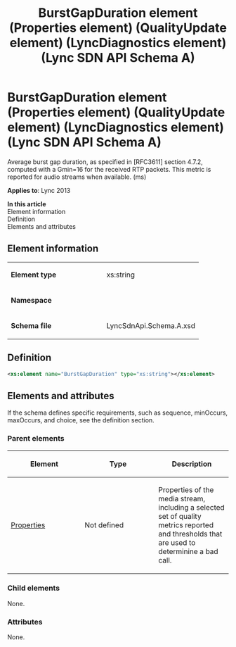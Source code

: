 ﻿---
title: BurstGapDuration element (Properties element) (QualityUpdate element) (LyncDiagnostics element) (Lync SDN API Schema A)
TOCTitle: BurstGapDuration element
ms:assetid: 3d902eab-b734-16c4-6504-dd7d8fb0d1b5
ms:mtpsurl: https://msdn.microsoft.com/en-us/library/Dn455011(v=office.15)
ms:contentKeyID: 57260889
ms.date: 07/24/2014
mtps_version: v=office.15
dev_langs:
- xml
---

# BurstGapDuration element (Properties element) (QualityUpdate element) (LyncDiagnostics element) (Lync SDN API Schema A)

Average burst gap duration, as specified in \[RFC3611\] section 4.7.2, computed with a Gmin=16 for the received RTP packets. This metric is reported for audio streams when available. (ms)


**Applies to**: Lync 2013

**In this article**  
Element information  
Definition  
Elements and attributes  

## Element information

<table>
<colgroup>
<col style="width: 50%" />
<col style="width: 50%" />
</colgroup>
<tbody>
<tr class="odd">
<td><p><strong>Element type</strong></p></td>
<td><p>xs:string</p></td>
</tr>
<tr class="even">
<td><p><strong>Namespace</strong></p></td>
<td><p></p></td>
</tr>
<tr class="odd">
<td><p><strong>Schema file</strong></p></td>
<td><p>LyncSdnApi.Schema.A.xsd</p></td>
</tr>
</tbody>
</table>


## Definition

``` xml
<xs:element name="BurstGapDuration" type="xs:string"></xs:element>
```

## Elements and attributes

If the schema defines specific requirements, such as sequence, minOccurs, maxOccurs, and choice, see the definition section.

### Parent elements

<table>
<colgroup>
<col style="width: 33%" />
<col style="width: 33%" />
<col style="width: 33%" />
</colgroup>
<thead>
<tr class="header">
<th><p>Element</p></th>
<th><p>Type</p></th>
<th><p>Description</p></th>
</tr>
</thead>
<tbody>
<tr class="odd">
<td><p><a href="properties-element-qualityupdate-element-lyncdiagnostics-element-lync-sdn-api-schema-a.md">Properties</a></p></td>
<td><p>Not defined</p></td>
<td><p>Properties of the media stream, including a selected set of quality metrics reported and thresholds that are used to determinine a bad call.</p></td>
</tr>
</tbody>
</table>


### Child elements

None.

### Attributes

None.

